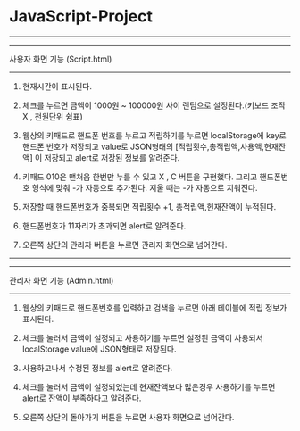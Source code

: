 # JavaScript-Project
---
---
사용자 화면 기능 (Script.html)
***
1. 현재시간이 표시된다.

2. 체크를 누르면 금액이 1000원 ~ 100000원 사이 랜덤으로 설정된다.(키보드 조작 X , 천원단위 쉼표)

3. 웹상의 키패드로 핸드폰 번호를 누르고 적립하기를 누르면 localStorage에 key로 핸드폰 번호가 저장되고 
   value로 JSON형태의 [적립횟수,총적립액,사용액,현재잔액] 이 저장되고 alert로 저장된 정보를 알려준다.
   
4. 키패드 010은 맨처음 한번만 누를 수 있고 X , C 버튼을 구현했다. 그리고 핸드폰번호 형식에 맞춰 -가 자동으로 추가된다. 지울 때는 -가 자동으로 지워진다.

5. 저장할 때 핸드폰번호가 중복되면 적립횟수 +1, 총적립액,현재잔액이 누적된다.

6. 핸드폰번호가 11자리가 초과되면 alert로 알려준다.

7. 오른쪽 상단의 관리자 버튼을 누르면 관리자 화면으로 넘어간다.
***
***
관리자 화면 기능 (Admin.html)
***
1. 웹상의 키패드로 핸드폰번호를 입력하고 검색을 누르면 아래 테이블에 적립 정보가 표시된다.

2. 체크를 눌러서 금액이 설정되고 사용하기를 누르면 설정된 금액이 사용되서 localStorage value에 JSON형태로 저장된다.

3. 사용하고나서 수정된 정보를 alert로 알려준다.

4. 체크를 눌러서 금액이 설정되었는데 현재잔액보다 많은경우 사용하기를 누르면 alert로 잔액이 부족하다고 알려준다.

5. 오른쪽 상단의 돌아가기 버튼을 누르면 사용자 화면으로 넘어간다.
